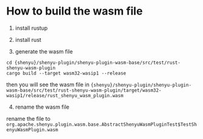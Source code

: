 # How to build the wasm file

1. install rustup

2. install rust

3. generate the wasm file

```shell
cd {shenyu}/shenyu-plugin/shenyu-plugin-wasm-base/src/test/rust-shenyu-wasm-plugin
cargo build --target wasm32-wasip1 --release
```

then you will see the wasm file
in `{shenyu}/shenyu-plugin/shenyu-plugin-wasm-base/src/test/rust-shenyu-wasm-plugin/target/wasm32-wasip1/release/rust_shenyu_wasm_plugin.wasm`

4. rename the wasm file

rename the file to `org.apache.shenyu.plugin.wasm.base.AbstractShenyuWasmPluginTest$TestShenyuWasmPlugin.wasm`
